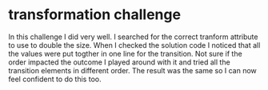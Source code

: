 # transformation challenge

In this challenge I did very well. I searched for the correct tranform attribute to use to double the size.
When I checked the solution code I noticed that all the values were put togther in one line for the transition.
Not sure if the order impacted the outcome I played around with it and tried all the transition elements in different order. The result was the same so I can now feel confident to do this too.
